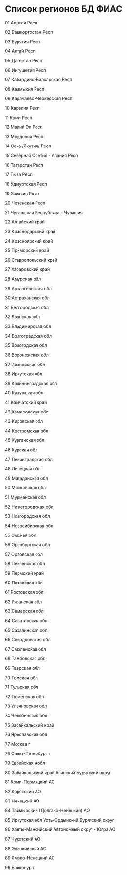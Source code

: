 Список регионов БД ФИАС
=======================

 01 Адыгея Респ

 02 Башкортостан Респ

 03 Бурятия Респ

 04 Алтай Респ

 05 Дагестан Респ

 06 Ингушетия Респ

 07 Кабардино-Балкарская Респ

 08 Калмыкия Респ

 09 Карачаево-Черкесская Респ

 10 Карелия Респ

 11 Коми Респ

 12 Марий Эл Респ

 13 Мордовия Респ

 14 Саха /Якутия/ Респ

 15 Северная Осетия - Алания Респ

 16 Татарстан Респ

 17 Тыва Респ

 18 Удмуртская Респ

 19 Хакасия Респ

 20 Чеченская Респ

 21 Чувашская Республика - Чувашия

 22 Алтайский край

 23 Краснодарский край

 24 Красноярский край

 25 Приморский край

 26 Ставропольский край

 27 Хабаровский край

 28 Амурская обл

 29 Архангельская обл

 30 Астраханская обл

 31 Белгородская обл

 32 Брянская обл

 33 Владимирская обл

 34 Волгоградская обл

 35 Вологодская обл

 36 Воронежская обл

 37 Ивановская обл

 38 Иркутская обл

 39 Калининградская обл

 40 Калужская обл

 41 Камчатский край

 42 Кемеровская обл

 43 Кировская обл

 44 Костромская обл

 45 Курганская обл

 46 Курская обл

 47 Ленинградская обл

 48 Липецкая обл

 49 Магаданская обл

 50 Московская обл

 51 Мурманская обл

 52 Нижегородская обл

 53 Новгородская обл

 54 Новосибирская обл

 55 Омская обл

 56 Оренбургская обл

 57 Орловская обл

 58 Пензенская обл

 59 Пермский край

 60 Псковская обл

 61 Ростовская обл

 62 Рязанская обл

 63 Самарская обл

 64 Саратовская обл

 65 Сахалинская обл

 66 Свердловская обл

 67 Смоленская обл

 68 Тамбовская обл

 69 Тверская обл

 70 Томская обл

 71 Тульская обл

 72 Тюменская обл

 73 Ульяновская обл

 74 Челябинская обл

 75 Забайкальский край

 76 Ярославская обл

 77 Москва г

 78 Санкт-Петербург г

 79 Еврейская Аобл

 80 Забайкальский край Агинский Бурятский округ

 81 Коми-Пермяцкий АО

 82 Корякский АО

 83 Ненецкий АО

 84 Таймырский (Долгано-Ненецкий) АО

 85 Иркутская обл Усть-Ордынский Бурятский округ

 86 Ханты-Мансийский Автономный округ - Югра АО

 87 Чукотский АО

 88 Эвенкийский АО

 89 Ямало-Ненецкий АО

 99 Байконур г

